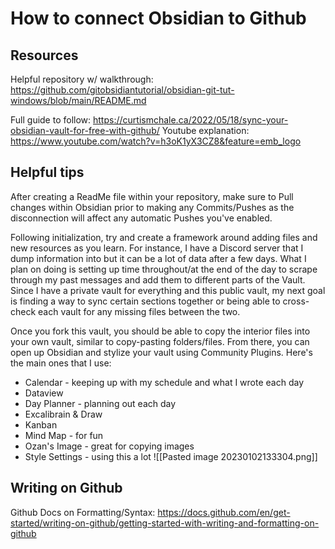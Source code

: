 # How to connect Obsidian to Github

## Resources
Helpful repository w/ walkthrough:
https://github.com/gitobsidiantutorial/obsidian-git-tut-windows/blob/main/README.md

Full guide to follow:
https://curtismchale.ca/2022/05/18/sync-your-obsidian-vault-for-free-with-github/
Youtube explanation:
https://www.youtube.com/watch?v=h3oK1yX3CZ8&feature=emb_logo

## Helpful tips

After creating a ReadMe file within your repository, make sure to Pull changes within Obsidian prior to making any Commits/Pushes as the disconnection will affect any automatic Pushes you've enabled.

Following initialization, try and create a framework around adding files and new resources as you learn. For instance, I have a Discord server that I dump information into but it can be a lot of data after a few days. What I plan on doing is setting up time throughout/at the end of the day to scrape through my past messages and add them to different parts of the Vault. Since I have a private vault for everything and this public vault, my next goal is finding a way to sync certain sections together or being able to cross-check each vault for any missing files between the two.

Once you fork this vault, you should be able to copy the interior files into your own vault, similar to copy-pasting folders/files. From there, you can open up Obsidian and stylize your vault using Community Plugins. Here's the main ones that I use:
- Calendar - keeping up with my schedule and what I wrote each day
- Dataview
- Day Planner - planning out each day
- Excalibrain & Draw
- Kanban
- Mind Map - for fun
- Ozan's Image - great for copying images
- Style Settings - using this a lot
![[Pasted image 20230102133304.png]]

## Writing on Github

Github Docs on Formatting/Syntax:
https://docs.github.com/en/get-started/writing-on-github/getting-started-with-writing-and-formatting-on-github
